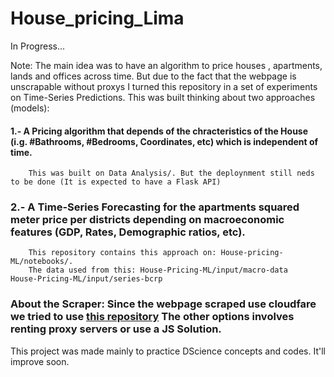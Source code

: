 # House_pricing_Lima

In Progress...

Note: The main idea was to have an algorithm to price houses , apartments, lands and offices across time. But due to the fact that the webpage is unscrapable without proxys I turned this repository in a set of experiments on Time-Series Predictions. This was built thinking about two approaches (models): 

#### 1.- A Pricing algorithm that depends of the chracteristics of the House (i.g. #Bathrooms, #Bedrooms, Coordinates, etc) which is independent of time. 
        This was built on Data Analysis/. But the deploynment still neds to be done (It is expected to have a Flask API)
        
### 2.- A Time-Series Forecasting for the apartments squared meter price per districts depending on macroeconomic features (GDP, Rates, Demographic ratios, etc). 
        This repository contains this approach on: House-pricing-ML/notebooks/. 
        The data used from this: House-Pricing-ML/input/macro-data    House-Pricing-ML/input/series-bcrp
        
### About the Scraper: Since the webpage scraped use cloudfare we tried to use [this repository](https://github.com/Anorov/cloudflare-scrape) The other options involves renting proxy servers or use a JS Solution.

This project was made mainly to practice DScience concepts and codes. It'll improve soon.
